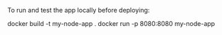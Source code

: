 To run and test the app locally before deploying:

docker build -t my-node-app .
docker run -p 8080:8080 my-node-app
